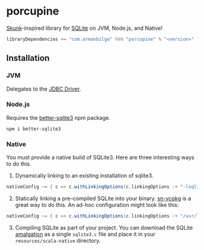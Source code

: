 # porcupine

[Skunk]-inspired library for [SQLite] on JVM, Node.js, and Native!

```scala
libraryDependencies += "com.armanbilge" %%% "porcupine" % "<version>"
```

[Skunk]: https://github.com/tpolecat/skunk
[SQLite]: https://www.sqlite.org

## Installation

### JVM

Delegates to the [JDBC Driver].

[JDBC Driver]: https://github.com/xerial/sqlite-jdbc

### Node.js

Requires the [better-sqlite3] npm package.

```
npm i better-sqlite3
```

[better-sqlite3]: https://www.npmjs.com/package/better-sqlite3

### Native

You must provide a native build of SQLite3. Here are three interesting ways to do this.

1. Dynamically linking to an existing installation of sqlite3.
```scala
nativeConfig ~= { c => c.withLinkingOptions(c.linkingOptions :+ "-lsqlite3") }
```

2. Statically linking a pre-compiled SQLite into your binary. [sn-vcpkg] is a great way to do this. An ad-hoc configuration might look like this:
```scala
nativeConfig ~= { c => c.withLinkingOptions(c.linkingOptions :+ "/usr/local/Cellar/sqlite/3.41.0/lib/libsqlite3.a") }
```

3. Compiling SQLite as part of your project. You can download the SQLite [amalgation] as a single `sqlite3.c` file and place it in your `resources/scala-native` directory.

[sn-vcpkg]: https://github.com/indoorvivants/sn-vcpkg
[amalgation]: https://www.sqlite.org/amalgamation.html

